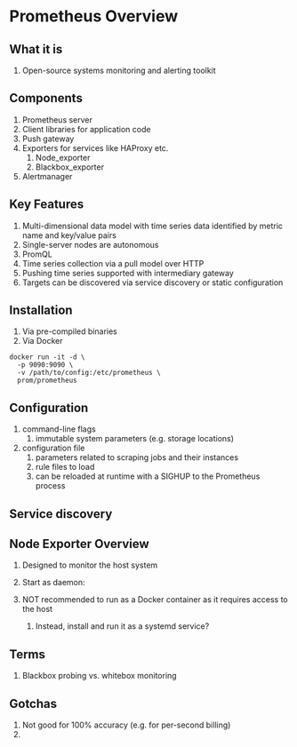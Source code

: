 # Prometheus Overview

## What it is

1. Open-source systems monitoring and alerting toolkit

## Components

1. Prometheus server
1. Client libraries for application code
1. Push gateway
1. Exporters for services like HAProxy etc.
   1. Node_exporter
   1. Blackbox_exporter
1. Alertmanager

## Key Features

1. Multi-dimensional data model with time series data identified by metric name and key/value pairs
1. Single-server nodes are autonomous
1. PromQL
1. Time series collection via a pull model over HTTP
1. Pushing time series supported with intermediary gateway
1. Targets can be discovered via service discovery or static configuration

## Installation

1. Via pre-compiled binaries
1. Via Docker

```shell
docker run -it -d \
  -p 9090:9090 \
  -v /path/to/config:/etc/prometheus \
  prom/prometheus
```

## Configuration

1. command-line flags
   1. immutable system parameters (e.g. storage locations)
1. configuration file
   1. parameters related to scraping jobs and their instances
   1. rule files to load
   1. can be reloaded at runtime with a SIGHUP to the Prometheus process

## Service discovery


## Node Exporter Overview

1. Designed to monitor the host system
1. Start as daemon:

1. NOT recommended to run as a Docker container as it requires access to the host
   1. Instead, install and run it as a systemd service?

## Terms

1. Blackbox probing vs. whitebox monitoring

## Gotchas

1. Not good for 100% accuracy (e.g. for per-second billing)
1. 
